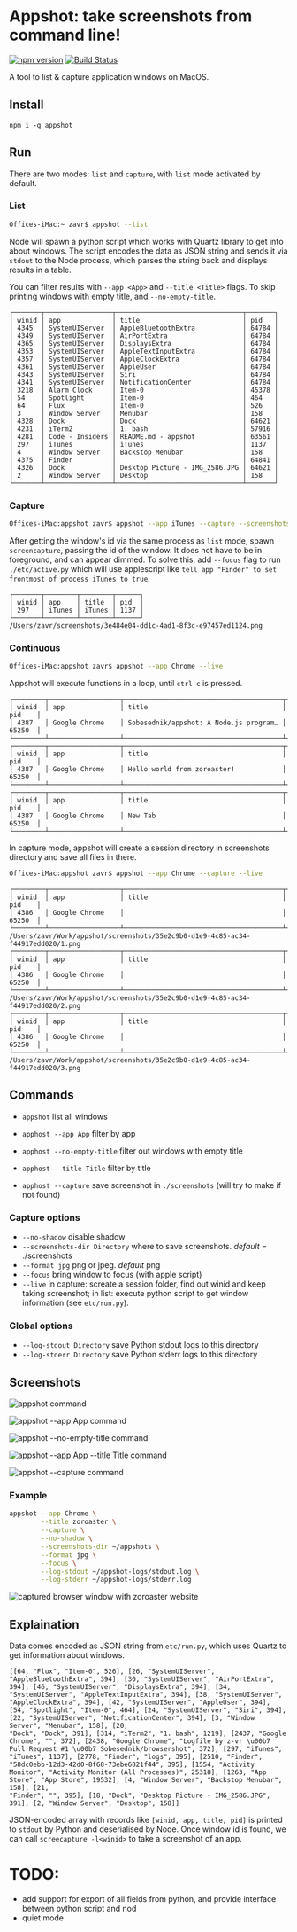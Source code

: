 # Appshot: take screenshots from command line!

[![npm version](https://badge.fury.io/js/appshot.svg)](https://badge.fury.io/js/appshot)
[![Build Status](https://travis-ci.org/Sobesednik/appshot.svg?branch=master)](https://travis-ci.org/Sobesednik/appshot)

A tool to list & capture application windows on MacOS.

## Install

```
npm i -g appshot
```

## Run

There are two modes: `list` and `capture`, with `list` mode activated by
default.

### List

```bash
Offices-iMac:~ zavr$ appshot --list
```

Node will spawn a python script which works with Quartz library to
get info about windows. The script encodes the data as JSON string
and sends it via `stdout` to the Node process, which parses the
string back and displays results in a table.

You can filter results with `--app <App>` and `--title <Title>`
flags. To skip printing windows with empty title, and
`--no-empty-title`.

```
┌───────┬─────────────────┬────────────────────────────────┬───────┐
│ winid │ app             │ title                          │ pid   │
│ 4345  │ SystemUIServer  │ AppleBluetoothExtra            │ 64784 │
│ 4349  │ SystemUIServer  │ AirPortExtra                   │ 64784 │
│ 4365  │ SystemUIServer  │ DisplaysExtra                  │ 64784 │
│ 4353  │ SystemUIServer  │ AppleTextInputExtra            │ 64784 │
│ 4357  │ SystemUIServer  │ AppleClockExtra                │ 64784 │
│ 4361  │ SystemUIServer  │ AppleUser                      │ 64784 │
│ 4343  │ SystemUIServer  │ Siri                           │ 64784 │
│ 4341  │ SystemUIServer  │ NotificationCenter             │ 64784 │
│ 3218  │ Alarm Clock     │ Item-0                         │ 45378 │
│ 54    │ Spotlight       │ Item-0                         │ 464   │
│ 64    │ Flux            │ Item-0                         │ 526   │
│ 3     │ Window Server   │ Menubar                        │ 158   │
│ 4328  │ Dock            │ Dock                           │ 64621 │
│ 4231  │ iTerm2          │ 1. bash                        │ 57916 │
│ 4281  │ Code - Insiders │ README.md - appshot            │ 63561 │
│ 297   │ iTunes          │ iTunes                         │ 1137  │
│ 4     │ Window Server   │ Backstop Menubar               │ 158   │
│ 4375  │ Finder          │                                │ 64841 │
│ 4326  │ Dock            │ Desktop Picture - IMG_2586.JPG │ 64621 │
│ 2     │ Window Server   │ Desktop                        │ 158   │
└───────┴─────────────────┴────────────────────────────────┴───────┘
```

### Capture

```bash
Offices-iMac:appshot zavr$ appshot --app iTunes --capture --screenshots-dir ~/screenshots
```

After getting the window's id via the same process as `list` mode,
spawn `screencapture`, passing the id of the window. It does not
have to be in foreground, and can appear dimmed. To solve this,
add `--focus` flag to run `./etc/active.py` which will use
applescript like `tell app "Finder" to set frontmost of process iTunes to true`.

```
┌───────┬────────┬────────┬──────┐
│ winid │ app    │ title  │ pid  │
│ 297   │ iTunes │ iTunes │ 1137 │
└───────┴────────┴────────┴──────┘
/Users/zavr/screenshots/3e484e04-dd1c-4ad1-8f3c-e97457ed1124.png
```

### Continuous

```bash
Offices-iMac:appshot zavr$ appshot --app Chrome --live
```

Appshot will execute functions in a loop, until `ctrl-c` is pressed.

```
┌────────┬──────────────────┬────────────────────────────────────────┬────────┐
│ winid  │ app              │ title                                  │ pid    │
│ 4387   │ Google Chrome    │ Sobesednik/appshot: A Node.js program… │ 65250  │
└────────┴──────────────────┴────────────────────────────────────────┴────────┘
┌────────┬──────────────────┬────────────────────────────────────────┬────────┐
│ winid  │ app              │ title                                  │ pid    │
│ 4387   │ Google Chrome    │ Hello world from zoroaster!            │ 65250  │
└────────┴──────────────────┴────────────────────────────────────────┴────────┘
┌────────┬──────────────────┬────────────────────────────────────────┬────────┐
│ winid  │ app              │ title                                  │ pid    │
│ 4387   │ Google Chrome    │ New Tab                                │ 65250  │
└────────┴──────────────────┴────────────────────────────────────────┴────────┘
```

In capture mode, appshot will create a session directory in screenshots directory
and save all files in there.

```bash
Offices-iMac:appshot zavr$ appshot --app Chrome --capture --live
```

```
┌────────┬──────────────────┬────────────────────────────────────────┬────────┐
│ winid  │ app              │ title                                  │ pid    │
│ 4386   │ Google Chrome    │                                        │ 65250  │
└────────┴──────────────────┴────────────────────────────────────────┴────────┘
/Users/zavr/Work/appshot/screenshots/35e2c9b0-d1e9-4c85-ac34-f44917edd020/1.png
┌────────┬──────────────────┬────────────────────────────────────────┬────────┐
│ winid  │ app              │ title                                  │ pid    │
│ 4386   │ Google Chrome    │                                        │ 65250  │
└────────┴──────────────────┴────────────────────────────────────────┴────────┘
/Users/zavr/Work/appshot/screenshots/35e2c9b0-d1e9-4c85-ac34-f44917edd020/2.png
┌────────┬──────────────────┬────────────────────────────────────────┬────────┐
│ winid  │ app              │ title                                  │ pid    │
│ 4386   │ Google Chrome    │                                        │ 65250  │
└────────┴──────────────────┴────────────────────────────────────────┴────────┘
/Users/zavr/Work/appshot/screenshots/35e2c9b0-d1e9-4c85-ac34-f44917edd020/3.png
```

## Commands

- `appshot` list all windows
- `apphost --app App` filter by app
- `apphost --no-empty-title` filter out windows with empty title
- `apphost --title Title` filter by title

- `apphost --capture` save screenshot in `./screenshots` (will try to make if not found)

### Capture options

- `--no-shadow` disable shadow
- `--screenshots-dir Directory` where to save screenshots. _default_ = ./screenshots
- `--format jpg` png or jpeg. _default_ png
- `--focus` bring window to focus (with apple script)
- `--live` in capture: screate a session folder, find out winid and keep taking screenshot;
           in list: execute python script to get window information (see `etc/run.py`).

### Global options

- `--log-stdout Directory` save Python stdout logs to this directory
- `--log-stderr Directory` save Python stderr logs to this directory

## Screenshots

![appshot command](https://sobesednik.co/appshot/appshot.png)

![appshot --app App command](https://sobesednik.co/appshot/app.png)

![appshot --no-empty-title command](https://sobesednik.co/appshot/no-empty-title.png)

![appshot --app App --title Title command](https://sobesednik.co/appshot/list-app-title.png)

![appshot --capture command](https://sobesednik.co/appshot/capture.png)

### Example

```bash
appshot --app Chrome \
        --title zoroaster \
        --capture \
        --no-shadow \
        --screenshots-dir ~/appshots \
        --format jpg \
        --focus \
        --log-stdout ~/appshot-logs/stdout.log \
        --log-stderr ~/appshot-logs/stderr.log
```

![captured browser window with zoroaster website](https://sobesednik.co/appshot/capture.jpg)

## Explaination

Data comes encoded as JSON string from `etc/run.py`, which uses Quartz to
get information about windows.

```
[[64, "Flux", "Item-0", 526], [26, "SystemUIServer", "AppleBluetoothExtra", 394], [30, "SystemUIServer", "AirPortExtra", 394], [46, "SystemUIServer", "DisplaysExtra", 394], [34, "SystemUIServer", "AppleTextInputExtra", 394], [38, "SystemUIServer", "AppleClockExtra", 394], [42, "SystemUIServer", "AppleUser", 394], [54, "Spotlight", "Item-0", 464], [24, "SystemUIServer", "Siri", 394], [22, "SystemUIServer", "NotificationCenter", 394], [3, "Window Server", "Menubar", 158], [20,
"Dock", "Dock", 391], [314, "iTerm2", "1. bash", 1219], [2437, "Google Chrome", "", 372], [2438, "Google Chrome", "Logfile by z-vr \u00b7 Pull Request #1 \u00b7 Sobesednik/browsershot", 372], [297, "iTunes", "iTunes", 1137], [2778, "Finder", "logs", 395], [2510, "Finder", "58dc0ebb-12d3-42d0-8f68-73ebe6821f44", 395], [1554, "Activity Monitor", "Activity Monitor (All Processes)", 25318], [1263, "App Store", "App Store", 19532], [4, "Window Server", "Backstop Menubar", 158], [21,
"Finder", "", 395], [18, "Dock", "Desktop Picture - IMG_2586.JPG", 391], [2, "Window Server", "Desktop", 158]]
```

JSON-encoded array with records like `[winid, app, title, pid]` is printed to `stdout` by Python
and deserialised by Node. Once window id is found, we can call `screecapture -l<winid>` to take
a screenshot of an app.

# TODO:

 - add support for export of all fields from python, and provide interface between python script and nod
 - quiet mode